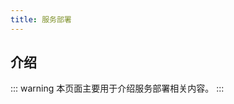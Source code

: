 ```yaml
---
title: 服务部署
---
```


## 介绍
::: warning
本页面主要用于介绍服务部署相关内容。
:::
<AutoCatalog base='/technology/deployment' />